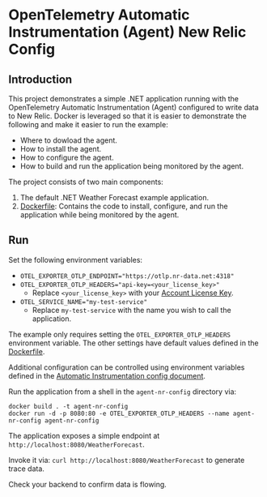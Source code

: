 # OpenTelemetry Automatic Instrumentation (Agent) New Relic Config

## Introduction

This project demonstrates a simple .NET application running with the OpenTelemetry Automatic Instrumentation (Agent) configured to write data to New Relic. Docker is leveraged so that it is easier to demonstrate the following and make it easier to run the example:

- Where to dowload the agent.
- How to install the agent.
- How to configure the agent.
- How to build and run the application being monitored by the agent.

The project consists of two main components:

1. The default .NET Weather Forecast example application.
2. [Dockerfile](./Dockerfile): Contains the code to install, configure, and run the application while being monitored by the agent.

## Run

Set the following environment variables:
* `OTEL_EXPORTER_OTLP_ENDPOINT="https://otlp.nr-data.net:4318"`
* `OTEL_EXPORTER_OTLP_HEADERS="api-key=<your_license_key>"`
  * Replace `<your_license_key>` with your [Account License Key](https://one.newrelic.com/launcher/api-keys-ui.launcher).
* `OTEL_SERVICE_NAME="my-test-service"`
  * Replace `my-test-service` with the name you wish to call the application.

The example only requires setting the `OTEL_EXPORTER_OTLP_HEADERS` environment variable. The other settings have default values defined in the [Dockerfile](./Dockerfile). 

Additional configuration can be controlled using environment variables defined in the [Automatic Instrumentation config document](https://github.com/open-telemetry/opentelemetry-dotnet-instrumentation/blob/47f16b5748218f37dd9bd543a0f133670904f9f7/docs/config.md).

Run the application from a shell in the `agent-nr-config` directory via:
```
docker build . -t agent-nr-config
docker run -d -p 8080:80 -e OTEL_EXPORTER_OTLP_HEADERS --name agent-nr-config agent-nr-config
```

The application exposes a simple endpoint at `http://localhost:8080/WeatherForecast`.

Invoke it via: `curl http://localhost:8080/WeatherForecast` to generate trace data.

Check your backend to confirm data is flowing.
